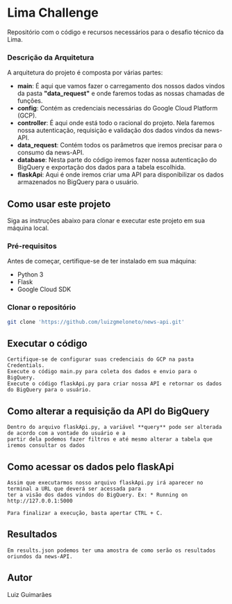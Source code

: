 # Lima Challenge

Repositório com o código e recursos necessários para o desafio técnico da Lima.

### Descrição da Arquitetura

A arquitetura do projeto é composta por várias partes:

- **main**: É aqui que vamos fazer o carregamento dos nossos dados vindos da pasta **"data_request"** e onde faremos todas as nossas chamadas de funções.
- **config**: Contém as credenciais necessárias do Google Cloud Platform (GCP).
- **controller**: É aqui onde está todo o racional do projeto. Nela faremos nossa autenticação, requisição e validação dos dados vindos da news-API.
- **data_request**: Contém todos os parâmetros que iremos precisar para o consumo da news-API.
- **database**: Nesta parte do código iremos fazer nossa autenticação do BigQuery e exportação dos dados para a tabela escolhida.
- **flaskApi**: Aqui é onde iremos criar uma API para disponibilizar os dados armazenados no BigQuery para o usuário.

## Como usar este projeto

Siga as instruções abaixo para clonar e executar este projeto em sua máquina local.

### Pré-requisitos

Antes de começar, certifique-se de ter instalado em sua máquina:

- Python 3
- Flask
- Google Cloud SDK

### Clonar o repositório

```bash
git clone 'https://github.com/luizgmeloneto/news-api.git'  
```

## Executar o código

    Certifique-se de configurar suas credenciais do GCP na pasta Credentials.
    Execute o código main.py para coleta dos dados e envio para o BigQuery.
    Execute o código flaskApi.py para criar nossa API e retornar os dados do BigQuery para o usuário.

## Como alterar a requisição da API do BigQuery

    Dentro do arquivo flaskApi.py, a variável **query** pode ser alterada de acordo com a vontade do usuário e a 
    partir dela podemos fazer filtros e até mesmo alterar a tabela que iremos consultar os dados

## Como acessar os dados pelo flaskApi
    Assim que executarmos nosso arquivo flaskApi.py irá aparecer no terminal a URL que deverá ser acessada para 
    ter a visão dos dados vindos do BigQuery. Ex: * Running on http://127.0.0.1:5000
    
    Para finalizar a execução, basta apertar CTRL + C.
    
## Resultados

    Em results.json podemos ter uma amostra de como serão os resultados oriundos da news-API.

## Autor

Luiz Guimarães
